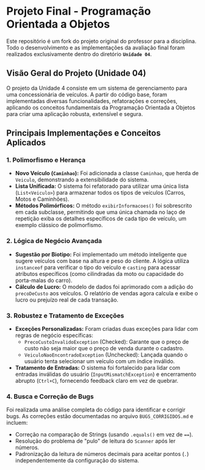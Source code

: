 # Projeto Final - Programação Orientada a Objetos

Este repositório é um fork do projeto original do professor para a disciplina. Todo o desenvolvimento e as implementações da avaliação final foram realizados exclusivamente dentro do diretório **`Unidade 04`**.

## Visão Geral do Projeto (Unidade 04)

O projeto da Unidade 4 consiste em um sistema de gerenciamento para uma concessionária de veículos. A partir do código base, foram implementadas diversas funcionalidades, refatorações e correções, aplicando os conceitos fundamentais da Programação Orientada a Objetos para criar uma aplicação robusta, extensível e segura.

## Principais Implementações e Conceitos Aplicados

### 1. Polimorfismo e Herança

- **Novo Veículo (`Caminhao`):** Foi adicionada a classe `Caminhao`, que herda de `Veiculo`, demonstrando a extensibilidade do sistema.
- **Lista Unificada:** O sistema foi refatorado para utilizar uma única lista (`List<Veiculo>`) para armazenar todos os tipos de veículos (Carros, Motos e Caminhões).
- **Métodos Polimórficos:** O método `exibirInformacoes()` foi sobrescrito em cada subclasse, permitindo que uma única chamada no laço de repetição exiba os detalhes específicos de cada tipo de veículo, um exemplo clássico de polimorfismo.

### 2. Lógica de Negócio Avançada

- **Sugestão por Biotipo:** Foi implementado um método inteligente que sugere veículos com base na altura e peso do cliente. A lógica utiliza `instanceof` para verificar o tipo do veículo e `casting` para acessar atributos específicos (como cilindradas da moto ou capacidade do porta-malas do carro).
- **Cálculo de Lucro:** O modelo de dados foi aprimorado com a adição do `precoDeCusto` aos veículos. O relatório de vendas agora calcula e exibe o lucro ou prejuízo real de cada transação.

### 3. Robustez e Tratamento de Exceções

- **Exceções Personalizadas:** Foram criadas duas exceções para lidar com regras de negócio específicas:
  - `PrecoCustoInvalidoException` (Checked): Garante que o preço de custo não seja maior que o preço de venda durante o cadastro.
  - `VeiculoNaoEncontradoException` (Unchecked): Lançada quando o usuário tenta selecionar um veículo com um índice inválido.
- **Tratamento de Entradas:** O sistema foi fortalecido para lidar com entradas inválidas do usuário (`InputMismatchException`) e encerramento abrupto (`Ctrl+C`), fornecendo feedback claro em vez de quebrar.

### 4. Busca e Correção de Bugs

Foi realizada uma análise completa do código para identificar e corrigir bugs. As correções estão documentadas no arquivo `BUGS_CORRIGIDOS.md` e incluem:

- Correção na comparação de Strings (usando `.equals()` em vez de `==`).
- Resolução do problema de "pulo" de leitura do `Scanner` após ler números.
- Padronização da leitura de números decimais para aceitar pontos (`.`) independentemente da configuração do sistema.
